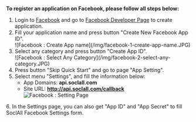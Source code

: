 __To register an application on Facebook, please follow all steps below:__

1. Login to [Facebook](http://www.facebook.com) and go to [Facebook Developer Page](https://developers.facebook.com/quickstarts/?platform=web) to create application.
2. Fill your application name and press button "Create New Facebook App ID".
    <div class="soclall-br"></div>
    ![Facebook : Create App name](/img/facebook-1-create-app-name.JPG)
    <div class="soclall-br"></div>
3. Select any category and press button "Create App ID".
    <div class="soclall-br"></div>
    ![Facebook : Select Any Category](/img/facebook-2-select-any-category.JPG)
    <div class="soclall-br"></div>
4. Press button "Skip Quick Start" and go to page "App Setting".
5. Select menu "Settings", and fill the information below:
    * App Domains: __api.soclall.com__
    * Site URL: __http://api.soclall.com/callback__  
 ![Facebook : Setting Page](/img/facebook-3-setting-page.JPG)
 <div class="soclall-br"></div>
6. In the Settings page, you can also get "App ID" and "App Secret" to fill SoclAll Facebook Settings form.